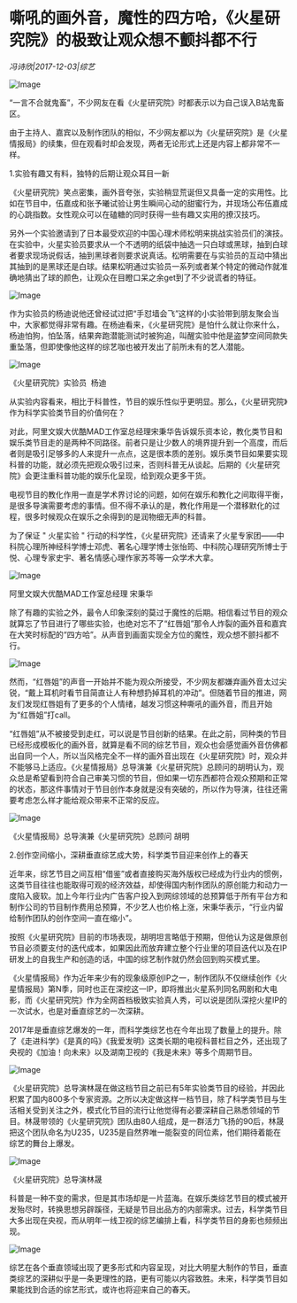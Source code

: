 # 嘶吼的画外音，魔性的四方哈，《火星研究院》的极致让观众想不颤抖都不行

*冯诗欣|2017-12-03|综艺*

![Image](http://si1.go2yd.com/get-image/0IpJQu1fwKu)

“一言不合就鬼畜”，不少网友在看《火星研究院》时都表示以为自己误入B站鬼畜区。

由于主持人、嘉宾以及制作团队的相似，不少网友都以为《火星研究院》是《火星情报局》的续集，但在观看时却会发现，两者无论形式上还是内容上都非常不一样。

1.实验有趣又有料，独特的后期让观众耳目一新

《火星研究院》笑点密集，画外音夸张，实验稍显荒诞但又具备一定的实用性。比如在节目中，伍嘉成和张予曦试验让男生瞬间心动的甜蜜行为，并现场公布伍嘉成的心跳指数。女性观众可以在磕糖的同时获得一些有趣又实用的撩汉技巧。

另外一个实验邀请到了日本最受欢迎的中国心理术师松明来挑战实验员们的演技。在实验中，火星实验员要求从一个不透明的纸袋中抽选一只白球或黑球，抽到白球者要求现场说假话，抽到黑球者则要求说真话。松明需要在与实验员的互动中猜出其抽到的是黑球还是白球。结果松明通过实验员一系列或者某个特定的微动作就准确地猜出了球的颜色，让观众在目瞪口呆之余get到了不少说谎者的特征。

![Image](http://si1.go2yd.com/get-image/0IpJR4aWrzc)

作为实验员的杨迪说他还曾经试过把“手怼墙会飞”这样的小实验带到朋友聚会当中，大家都觉得非常有趣。在杨迪看来，《火星研究院》是怕什么就让你来什么，杨迪怕狗，怕坠落，结果奔跑潜能测试时被狗追，叫醒实验中他是盗梦空间同款失重坠落，但即使像他这样的综艺咖也被开发出了前所未有的艺人潜能。

![Image](http://si1.go2yd.com/get-image/0IpJR3XwEcq)

《火星研究院》实验员  杨迪

从实验内容看来，相比于科普性，节目的娱乐性似乎更明显。那么，《火星研究院》作为科学实验类节目的价值何在？

对此，阿里文娱大优酷MAD工作室总经理宋秉华告诉娱乐资本论，教化类节目和娱乐类节目走的是两种不同路径。前者只是让少数人的境界提升到一个高度，而后者则是吸引足够多的人来提升一点点，这是很本质的差别。娱乐类节目如果要实现科普的功能，就必须先把观众吸引过来，否则科普无从谈起。后期的《火星研究院》会更注重科普功能的娱乐化呈现，给到观众更多干货。

电视节目的教化作用一直是学术界讨论的问题，如何在娱乐和教化之间取得平衡，是很多导演需要考虑的事情。但不得不承认的是，教化作用是一个潜移默化的过程，很多时候观众在娱乐之余得到的是润物细无声的科普。

为了保证 " 火星实验 " 行动的科学性，《火星研究院》还请来了火星专家团——中科院心理所神经科学博士邓虎、著名心理学博士张怡筠、中科院心理研究所博士于悦、心理专家史宇、著名情感心理作家苏芩等一众学术大拿。

![Image](http://si1.go2yd.com/get-image/0IpJQwPycKW)

阿里文娱大优酷MAD工作室总经理 宋秉华

除了有趣的实验之外，最令人印象深刻的莫过于魔性的后期。相信看过节目的观众就算忘了节目进行了哪些实验，也绝对忘不了“红唇姐”那令人炸裂的画外音和嘉宾在大笑时标配的“四方哈”。从声音到画面实现全方位的魔性，观众想不颤抖都不行。

![Image](http://si1.go2yd.com/get-image/0IpJQz1syAa)

然而，“红唇姐”的声音一开始并不能为观众所接受，不少网友都嫌弃画外音太过尖锐，“戴上耳机时看节目简直让人有种想扔掉耳机的冲动”。但随着节目的推进，网友们发现红唇姐有了更多的个人情绪，越发习惯这种嘶吼的画外音，而且开始为“红唇姐”打call。

“红唇姐”从不被接受到走红，可以说是节目创新的结果。在此之前，同种类的节目已经形成模板化的画外音，就算是看不同的综艺节目，观众也会感觉画外音仿佛都出自同一个人，所以当风格完全不一样的画外音出现在《火星研究院》时，观众并不能够马上适应。《火星情报局》总导演兼《火星研究院》总顾问的胡明认为，观众总是希望看到符合自己审美习惯的节目，但如果一切东西都符合观众预期和正常的状态，那这件事情对于节目创作本身就是没有突破的，所以作为导演，往往还需要考虑怎么样才能给观众带来不正常的反应。

![Image](http://si1.go2yd.com/get-image/0IpJR0N2ilE)

《火星情报局》总导演兼《火星研究院》总顾问 胡明

2.创作空间缩小，深耕垂直综艺成大势，科学类节目迎来创作上的春天

近年来，综艺节目之间互相“借鉴”或者直接购买海外版权已经成为行业内的惯例，这类节目往往也能取得可观的经济效益，却使得国内制作团队的原创能力和动力一度陷入疲软。加上今年行业内广告客户投入到网综领域的总预算低于所有平台方和制作公司的节目制作费用总预算，不少艺人也价格上涨，宋秉华表示，“行业内留给制作团队的创作空间一直在缩小”。

按照《火星研究院》目前的市场表现，胡明坦言略低于预期，但他认为这是做原创节目必须要支付的迭代成本，如果因此而放弃建立整个行业里的项目迭代以及在IP研发上的自我生产和创造的话，中国的综艺制作就仍然会回到购买模式里。

《火星情报局》作为近年来少有的现象级原创IP之一，制作团队不仅继续创作《火星情报局》第N季，同时也正在深挖这一IP，即将推出火星系列同名网剧和大电影，而《火星研究院》作为全网首档极致实验真人秀，可以说是团队深挖火星IP的一次试水，也是对垂直综艺的一次深耕。

2017年是垂直综艺爆发的一年，而科学类综艺也在今年出现了数量上的提升。除了《走进科学》《是真的吗》《我爱发明》这类长期的电视科普栏目之外，还出现了央视的《加油！向未来》以及湖南卫视的《我是未来》等多个周期节目。

![Image](http://si1.go2yd.com/get-image/0IpJR2G0ws4)

《火星研究院》总导演林晟在做这档节目之前已有5年实验类节目的经验，并因此积累了国内800多个专家资源。之所以决定做这样一档节目，除了科学类节目与生活相关受到关注之外，模式化节目的流行让他觉得有必要深耕自己熟悉领域的节目。林晟带领的《火星研究院》团队由80人组成，是一群活力飞扬的90后，林晟把这个团队命名为U235，U235是自然界唯一能裂变的同位素，他们期待着能在综艺的舞台上爆发。

![Image](http://si1.go2yd.com/get-image/0IpJQy0Qu92)

《火星研究院》总导演林晟

科普是一种不变的需求，但是其市场却是一片蓝海。在娱乐类综艺节目的模式被开发殆尽时，转换思想另辟蹊径，无疑是节目出品方的内部需求。过去，科学类节目大多出现在央视，而从明年一线卫视的综艺编排上看，科学类节目的身影也频频出现。

![Image](http://si1.go2yd.com/get-image/0IpJQvCtkjw)

综艺在各个垂直领域出现了更多形式和内容呈现，对比大明星大制作的节目，垂直类综艺的深耕似乎是一条更理性的路，更有可能以内容致胜。未来，科学类节目如果能找到合适的综艺形式，或许也将迎来自己的春天。

